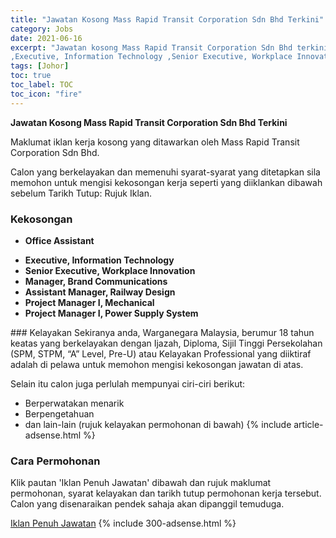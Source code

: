 ```yaml
---
title: "Jawatan Kosong Mass Rapid Transit Corporation Sdn Bhd Terkini" 
category: Jobs 
date: 2021-06-16 
excerpt: "Jawatan kosong Mass Rapid Transit Corporation Sdn Bhd terkini untuk kekosongan Office Assistant 
,Executive, Information Technology ,Senior Executive, Workplace Innovation,Manager, Brand Communications,Assistant Manager, Railway Design, Project Manager I, Mechanical ,Project Manager I, Power Supply System" 
tags: [Johor] 
toc: true 
toc_label: TOC 
toc_icon: "fire" 
--- 
```


**Jawatan Kosong Mass Rapid Transit Corporation Sdn Bhd Terkini**

Maklumat iklan kerja kosong yang ditawarkan oleh Mass Rapid Transit Corporation Sdn Bhd. 

Calon yang berkelayakan dan memenuhi syarat-syarat yang ditetapkan sila memohon untuk mengisi kekosongan kerja seperti yang diiklankan dibawah sebelum Tarikh Tutup: Rujuk Iklan. 
### Kekosongan 
<ul>
<li>
<p><strong>Office Assistant&#160;</strong></p>
</li>
<li><strong>Executive, Information Technology&#160;</strong></li>
<li><strong>Senior Executive, Workplace Innovation</strong></li>
<li><strong>Manager, Brand Communications</strong></li>
<li><strong>Assistant Manager, Railway Design</strong></li>
<li><strong> Project Manager I, Mechanical&#160;</strong></li>
<li><strong>Project Manager I, Power Supply System&#160;</strong></li>
</ul> 
### Kelayakan 
Sekiranya anda, Warganegara Malaysia, berumur 18 tahun keatas yang berkelayakan dengan Ijazah, Diploma, Sijil Tinggi Persekolahan (SPM, STPM, “A” Level, Pre-U) atau Kelayakan Professional yang diiktiraf adalah di pelawa untuk memohon mengisi kekosongan jawatan di atas.

Selain itu calon juga perlulah mempunyai ciri-ciri berikut:
- Berperwatakan menarik
- Berpengetahuan
- dan lain-lain (rujuk kelayakan permohonan di bawah) 
{% include article-adsense.html %} 
### Cara Permohonan 
Klik pautan 'Iklan Penuh Jawatan' dibawah dan rujuk maklumat permohonan, syarat kelayakan dan tarikh tutup permohonan kerja tersebut.
Calon yang disenaraikan pendek sahaja akan dipanggil temuduga.

<a href="https://www.jobstreet.com.my/en/job-search/mass-rapid-transit-corporation-sdn-bhd-jobs/" class="btn btn--info" target="_blank" rel="nofollow noopenner">Iklan Penuh Jawatan</a> 
{% include 300-adsense.html %} 